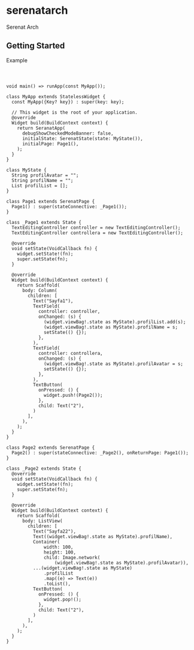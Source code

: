 # serenatarch

Serenat Arch

## Getting Started

Example
<code>
<pre>

void main() => runApp(const MyApp());

class MyApp extends StatelessWidget {
  const MyApp({Key? key}) : super(key: key);

  // This widget is the root of your application.
  @override
  Widget build(BuildContext context) {
    return SeranatApp(
      debugShowCheckedModeBanner: false,
      initialState: SerenatState<MyState>(state: MyState()),
      initialPage: Page1(),
    );
  }
}

class MyState {
  String profilAvatar = "";
  String profilName = "";
  List<String> profilList = [];
}

class Page1 extends SerenatPage {
  Page1() : super(stateConnective: _Page1());
}

class _Page1 extends State<Page1> {
  TextEditingController controller = new TextEditingController();
  TextEditingController controllera = new TextEditingController();

  @override
  void setState(VoidCallback fn) {
    widget.setState!(fn);
    super.setState(fn);
  }

  @override
  Widget build(BuildContext context) {
    return Scaffold(
      body: Column(
        children: [
          Text("Sayfa1"),
          TextField(
            controller: controller,
            onChanged: (s) {
              (widget.viewBag!.state as MyState).profilList.add(s);
              (widget.viewBag!.state as MyState).profilName = s;
              setState(() {});
            },
          ),
          TextField(
            controller: controllera,
            onChanged: (s) {
              (widget.viewBag!.state as MyState).profilAvatar = s;
              setState(() {});
            },
          ),
          TextButton(
            onPressed: () {
              widget.push!(Page2());
            },
            child: Text("2"),
          )
        ],
      ),
    );
  }
}

class Page2 extends SerenatPage {
  Page2() : super(stateConnective: _Page2(), onReturnPage: Page1());
}

class _Page2 extends State<Page2> {
  @override
  void setState(VoidCallback fn) {
    widget.setState!(fn);
    super.setState(fn);
  }

  @override
  Widget build(BuildContext context) {
    return Scaffold(
      body: ListView(
        children: [
          Text("Sayfa22"),
          Text((widget.viewBag!.state as MyState).profilName),
          Container(
              width: 100,
              height: 100,
              child: Image.network(
                  (widget.viewBag!.state as MyState).profilAvatar)),
          ...(widget.viewBag!.state as MyState)
              .profilList
              .map((e) => Text(e))
              .toList(),
          TextButton(
            onPressed: () {
              widget.pop!();
            },
            child: Text("2"),
          )
        ],
      ),
    );
  }
}
</pre>
</code>
